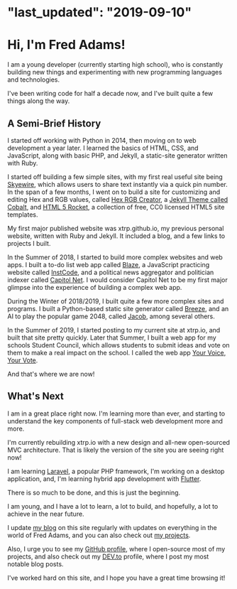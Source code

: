 "last_updated": "2019-09-10"
===

# Hi, I'm Fred Adams!

I am a young developer (currently starting high school), who is constantly building new things and experimenting with new programming languages and technologies.

I've been writing code for half a decade now, and I've built quite a few things along the way.

## A Semi-Brief History

I started off working with Python in 2014, then moving on to web development a year later. I learned the basics of HTML, CSS, and JavaScript, along with basic PHP, and Jekyll, a static-site generator written with Ruby.

I started off building a few simple sites, with my first real useful site being [Skyewire](https://xtrp.github.io/skyewire/), which allows users to share text instantly via a quick pin number. In the span of a few months, I went on to build a site for customizing and editing Hex and RGB values, called [Hex RGB Creator](https://xtrp.github.io/Hex-RGB-Creator/), a [Jekyll Theme called Cobalt](https://github.com/xtrp/Cobalt-Jekyll-Theme), and [HTML 5 Rocket](https://html5rocket.github.io/), a collection of free, CC0 licensed HTML5 site templates.

My first major published website was xtrp.github.io, my previous personal website, written with Ruby and Jekyll. It included a blog, and a few links to projects I built.

In the Summer of 2018, I started to build more complex websites and web apps. I built a to-do list web app called [Blaze](https://xtrp.github.io/blaze/), a JavaScript practicing website called [InstCode](https://xtrp.github.io/instcode/), and a political news aggregator and politician indexer called [Capitol Net](https://xtrp.github.io/capitolnet/). I would consider Capitol Net to be my first major glimpse into the experience of building a complex web app.

During the Winter of 2018/2019, I built quite a few more complex sites and programs. I built a Python-based static site generator called [Breeze](https://github.com/xtrp/breeze/), and an AI to play the popular game 2048, called [Jacob](https://xtrp.github.io/jacob/), among several others.

In the Summer of 2019, I started posting to my current site at xtrp.io, and built that site pretty quickly. Later that Summer, I built a web app for my schools Student Council, which allows students to submit ideas and vote on them to make a real impact on the school. I called the web app [Your Voice, Your Vote](https://example.com/).

And that's where we are now!

## What's Next

I am in a great place right now. I'm learning more than ever, and starting to understand the key components of full-stack web development more and more.

I'm currently rebuilding xtrp.io with a new design and all-new open-sourced MVC architecture. That is likely the version of the site you are seeing right now!

I am learning [Laravel](https://laravel.com/), a popular PHP framework, I'm working on a desktop application, and, I'm learning hybrid app development with [Flutter](https://flutter.dev/).

There is so much to be done, and this is just the beginning.

I am young, and I have a lot to learn, a lot to build, and hopefully, a lot to achieve in the near future.

I update [my blog](/blog/) on this site regularly with updates on everything in the world of Fred Adams, and you can also check out [my projects](/projects/).

Also, I urge you to see my [GitHub profile](https://github.com/xtrp/), where I open-source most of my projects, and also check out my [DEV.to](https://dev.to/xtrp/) profile, where I post my most notable blog posts.

I've worked hard on this site, and I hope you have a great time browsing it!
